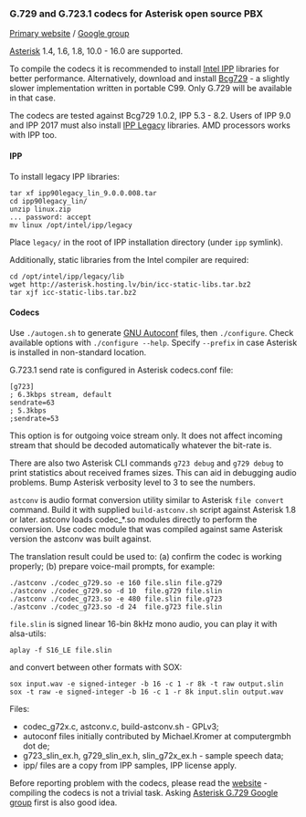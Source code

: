 ### G.729 and G.723.1 codecs for Asterisk open source PBX

[Primary website] / [Google group]

[Asterisk] 1.4, 1.6, 1.8, 10.0 - 16.0 are supported.

To compile the codecs it is recommended to install [Intel IPP] libraries for better performance. Alternatively, download and install [Bcg729] - a slightly slower implementation written in portable C99. Only G.729 will be available in that case.

The codecs are tested against Bcg729 1.0.2, IPP 5.3 - 8.2. Users of IPP 9.0 and IPP 2017 must also install [IPP Legacy] libraries. AMD processors works with IPP too.

#### IPP

To install legacy IPP libraries:

    tar xf ipp90legacy_lin_9.0.0.008.tar
    cd ipp90legacy_lin/
    unzip linux.zip 
    ... password: accept
    mv linux /opt/intel/ipp/legacy

Place `legacy/` in the root of IPP installation directory (under `ipp` symlink).

Additionally, static libraries from the Intel compiler are required:

    cd /opt/intel/ipp/legacy/lib
    wget http://asterisk.hosting.lv/bin/icc-static-libs.tar.bz2
    tar xjf icc-static-libs.tar.bz2

#### Codecs

Use `./autogen.sh` to generate [GNU Autoconf] files, then `./configure`. Check available options with `./configure --help`. Specify `--prefix` in case Asterisk is installed in non-standard location.

G.723.1 send rate is configured in Asterisk codecs.conf file:

    [g723]
    ; 6.3kbps stream, default
    sendrate=63
    ; 5.3kbps
    ;sendrate=53

This option is for outgoing voice stream only. It does not affect incoming stream that should be decoded automatically whatever the bit-rate is.

There are also two Asterisk CLI commands `g723 debug` and `g729 debug` to print statistics about received frames sizes. This can aid in debugging audio problems. Bump Asterisk verbosity level to 3 to see the numbers.

`astconv` is audio format conversion utility similar to Asterisk `file convert` command. Build it with supplied `build-astconv.sh` script against Asterisk 1.8 or later. astconv loads codec_*.so modules directly to perform the conversion. Use codec module that was compiled against same Asterisk version the astconv was built against.

The translation result could be used to: (a) confirm the codec is working properly; (b) prepare voice-mail prompts, for example:

    ./astconv ./codec_g729.so -e 160 file.slin file.g729
    ./astconv ./codec_g729.so -d 10  file.g729 file.slin
    ./astconv ./codec_g723.so -e 480 file.slin file.g723
    ./astconv ./codec_g723.so -d 24  file.g723 file.slin

`file.slin` is signed linear 16-bin 8kHz mono audio, you can play it with alsa-utils:

    aplay -f S16_LE file.slin

and convert between other formats with SOX:

    sox input.wav -e signed-integer -b 16 -c 1 -r 8k -t raw output.slin
    sox -t raw -e signed-integer -b 16 -c 1 -r 8k input.slin output.wav

Files:

- codec_g72x.c, astconv.c, build-astconv.sh - GPLv3;
- autoconf files initially contributed by Michael.Kromer at computergmbh dot de;
- g723_slin_ex.h, g729_slin_ex.h, slin_g72x_ex.h - sample speech data;
- ipp/ files are a copy from IPP samples, IPP license apply.

Before reporting problem with the codecs, please read the [website] - compiling the codecs is not a trivial task. Asking [Asterisk G.729 Google group] first is also good idea.


[Asterisk]: http://www.asterisk.org/
[Primary website]: http://asterisk.hosting.lv/
[website]: http://asterisk.hosting.lv/
[Intel IPP]: https://software.intel.com/en-us/intel-ipp
[IPP Legacy]: https://software.intel.com/en-us/articles/intel-ipp-legacy-libraries
[Bcg729]: http://www.linphone.org/eng/documentation/dev/bcg729.html
[GNU Autoconf]: https://www.gnu.org/software/autoconf/
[Asterisk G.729 Google group]: http://groups.google.com/group/asterisk-g729
[Google group]: http://groups.google.com/group/asterisk-g729
